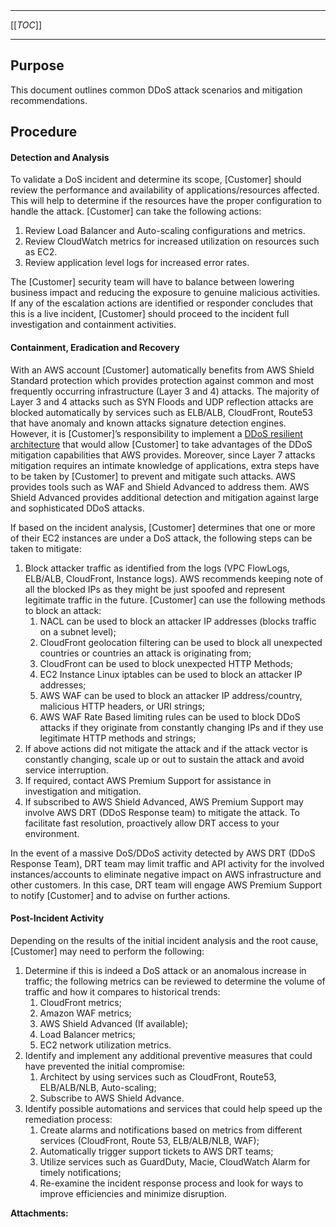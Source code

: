   

  

|    |    |    |    |
| --- | --- | --- | --- |

  

* * *

[[_TOC_]]

* * *

**Purpose**
-----------

This document outlines common DDoS attack scenarios and mitigation recommendations.

**Procedure**
-------------

#### Detection and Analysis

To validate a DoS incident and determine its scope, \[Customer\] should review the performance and availability of applications/resources affected. This will help to determine if the resources have the proper configuration to handle the attack. \[Customer\] can take the following actions:

1.  Review Load Balancer and Auto-scaling configurations and metrics.
2.  Review CloudWatch metrics for increased utilization on resources such as EC2.
3.  Review application level logs for increased error rates.

The \[Customer\] security team will have to balance between lowering business impact and reducing the exposure to genuine malicious activities. If any of the escalation actions are identified or responder concludes that this is a live incident, \[Customer\] should proceed to the incident full investigation and containment activities.

#### Containment, Eradication and Recovery

With an AWS account \[Customer\] automatically benefits from AWS Shield Standard protection which provides protection against common and most frequently occurring infrastructure (Layer 3 and 4) attacks. The majority of Layer 3 and 4 attacks such as SYN Floods and UDP reflection attacks are blocked automatically by services such as ELB/ALB, CloudFront, Route53 that have anomaly and known attacks signature detection engines. However, it is \[Customer\]’s responsibility to implement a [DDoS resilient architecture](https://aws.amazon.com/answers/networking/aws-ddos-attack-mitigation/) that would allow \[Customer\] to take advantages of the DDoS mitigation capabilities that AWS provides. Moreover, since Layer 7 attacks mitigation requires an intimate knowledge of applications, extra steps have to be taken by \[Customer\] to prevent and mitigate such attacks. AWS provides tools such as WAF and Shield Advanced to address them. AWS Shield Advanced provides additional detection and mitigation against large and sophisticated DDoS attacks.

If based on the incident analysis, \[Customer\] determines that one or more of their EC2 instances are under a DoS attack, the following steps can be taken to mitigate:

1.  Block attacker traffic as identified from the logs (VPC FlowLogs, ELB/ALB, CloudFront, Instance logs). AWS recommends keeping note of all the blocked IPs as they might be just spoofed and represent legitimate traffic in the future. \[Customer\] can use the following methods to block an attack:
    1.  NACL can be used to block an attacker IP addresses (blocks traffic on a subnet level);
    2.  CloudFront geolocation filtering can be used to block all unexpected countries or countries an attack is originating from;
    3.  CloudFront can be used to block unexpected HTTP Methods;
    4.  EC2 Instance Linux iptables can be used to block an attacker IP addresses;
    5.  AWS WAF can be used to block an attacker IP address/country, malicious HTTP headers, or URI strings;
    6.  AWS WAF Rate Based limiting rules can be used to block DDoS attacks if they originate from constantly changing IPs and if they use legitimate HTTP methods and strings;
2.  If above actions did not mitigate the attack and if the attack vector is constantly changing, scale up or out to sustain the attack and avoid service interruption.
3.  If required, contact AWS Premium Support for assistance in investigation and mitigation.
4.  If subscribed to AWS Shield Advanced, AWS Premium Support may involve AWS DRT (DDoS Response team) to mitigate the attack. To facilitate fast resolution, proactively allow DRT access to your environment.

In the event of a massive DoS/DDoS activity detected by AWS DRT (DDoS Response Team), DRT team may limit traffic and API activity for the involved instances/accounts to eliminate negative impact on AWS infrastructure and other customers. In this case, DRT team will engage AWS Premium Support to notify \[Customer\] and to advise on further actions.

#### Post-Incident Activity

Depending on the results of the initial incident analysis and the root cause, \[Customer\] may need to perform the following:

1.  Determine if this is indeed a DoS attack or an anomalous increase in traffic; the following metrics can be reviewed to determine the volume of traffic and how it compares to historical trends:
    1.  CloudFront metrics;
    2.  Amazon WAF metrics;
    3.  AWS Shield Advanced (If available);
    4.  Load Balancer metrics;
    5.  EC2 network utilization metrics.
2.  Identify and implement any additional preventive measures that could have prevented the initial compromise:
    1.  Architect by using services such as CloudFront, Route53, ELB/ALB/NLB, Auto-scaling;
    2.  Subscribe to AWS Shield Advance.
3.  Identify possible automations and services that could help speed up the remediation process:
    1.  Create alarms and notifications based on metrics from different services (CloudFront, Route 53, ELB/ALB/NLB, WAF);
    2.  Automatically trigger support tickets to AWS DRT teams;
    3.  Utilize services such as GuardDuty, Macie, CloudWatch Alarm for timely notifications;
    4.  Re-examine the incident response process and look for ways to improve efficiencies and minimize disruption.

 **Attachments:** 

